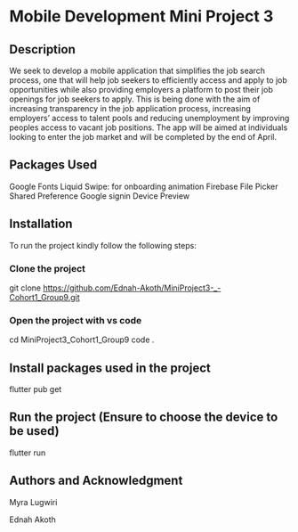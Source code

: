 # Mobile Development Mini Project 3
## Description
We seek to develop a mobile application that simplifies the job search process, one that will help job seekers to efficiently access and apply to  job opportunities while also providing employers a platform to post their job openings for job seekers to apply. This is being done with the aim of increasing transparency in the job application process, increasing employers’ access to talent pools and reducing unemployment by improving peoples access to vacant job positions. The app will be aimed at individuals looking to enter the job market and will be completed by the end of April.

## Packages Used
Google Fonts
Liquid Swipe: for onboarding animation
Firebase
File Picker
Shared Preference
Google signin
Device Preview

## Installation
To run the project kindly follow the following steps: 

### Clone the project
git clone https://github.com/Ednah-Akoth/MiniProject3-_-Cohort1_Group9.git

### Open the project with vs code
cd MiniProject3_Cohort1_Group9
code .

## Install packages used in the project
flutter pub get

## Run the project (Ensure to choose the device to be used)
flutter run



## Authors and Acknowledgment
Myra Lugwiri

Ednah Akoth

